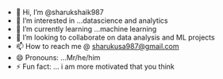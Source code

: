 - 👋 Hi, I’m @sharukshaik987
- 👀 I’m interested in ...datascience and analytics
- 🌱 I’m currently learning ...machine learning
- 💞️ I’m looking to collaborate on data analysis and ML projects
- 📫 How to reach me @ sharukusa987@gmail.com
- 😄 Pronouns: ...Mr/he/him
- ⚡ Fun fact: ... i am more motivated that you think

<!---
sharukshaik987/sharukshaik987 is a ✨ special ✨ repository because its `README.md` (this file) appears on your GitHub profile.
You can click the Preview link to take a look at your changes.
--->
